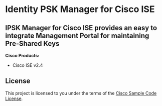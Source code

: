 
# Identity PSK Manager for Cisco ISE

**IPSK Manager for Cisco ISE provides an easy to integrate Management Portal for maintaining Pre-Shared Keys**
---


**Cisco Products:**

- Cisco ISE v2.4

## License

This project is licensed to you under the terms of the [Cisco Sample
Code License](./LICENSE).
